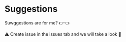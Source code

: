# Suggestions
Suwggestions are for me? 👉👈

⚠️ Create issue in the issues tab and we will take a look 👀
